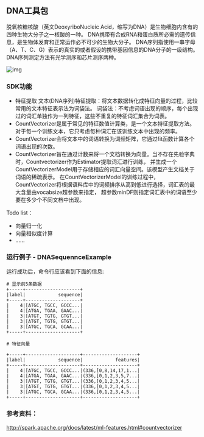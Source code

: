 ## DNA工具包
脱氧核糖核酸（英文DeoxyriboNucleic Acid，缩写为DNA）是生物细胞内含有的四种生物大分子之一核酸的一种。
DNA携带有合成RNA和蛋白质所必需的遗传信息，是生物体发育和正常运作必不可少的生物大分子。
DNA序列指使用一串字母（A、T、C、G）表示的真实的或者假设的携带基因信息的DNA分子的一级结构。
DNA序列测定方法有光学测序和芯片测序两种。

![img](https://aias-home.oss-cn-beijing.aliyuncs.com/AIAS/biology_sdks/dna.jpeg)

### SDK功能
- 特征提取
文本(DNA序列)特征提取：将文本数据转化成特征向量的过程，比较常用的文本特征表示法为词袋法。
词袋法：不考虑词语出现的顺序，每个出现过的词汇单独作为一列特征，这些不重复的特征词汇集合为词表。
- CountVectorizer是属于常见的特征数值计算类，是一个文本特征提取方法。对于每一个训练文本，它只考虑每种词汇在该训练文本中出现的频率。
- CountVectorizer会将文本中的词语转换为词频矩阵，它通过fit函数计算各个词语出现的次数。
- CountVectorizer旨在通过计数来将一个文档转换为向量。当不存在先验字典时，Countvectorizer作为Estimator提取词汇进行训练，
并生成一个CountVectorizerModel用于存储相应的词汇向量空间。该模型产生文档关于词语的稀疏表示。
在CountVectorizerModel的训练过程中，CountVectorizer将根据语料库中的词频排序从高到低进行选择，词汇表的最大含量由vocabsize超参数来指定，
超参数minDF则指定词汇表中的词语至少要在多少个不同文档中出现。

Todo list：
- 向量归一化
- 向量相似度计算
- ......

### 运行例子 - DNASequennceExample
运行成功后，命令行应该看到下面的信息:
```text
# 显示前5条数据
+-----+--------------------+
|label|            sequence|
+-----+--------------------+
|    4|[ATGC, TGCC, GCCC...|
|    4|[ATGA, TGAA, GAAC...|
|    3|[ATGT, TGTG, GTGT...|
|    3|[ATGT, TGTG, GTGT...|
|    3|[ATGC, TGCA, GCAA...|
+-----+--------------------+

# 特征向量

+-----+--------------------+--------------------+
|label|            sequence|            features|
+-----+--------------------+--------------------+
|    4|[ATGC, TGCC, GCCC...|(336,[0,8,14,17,1...|
|    4|[ATGA, TGAA, GAAC...|(336,[0,1,2,3,5,7...|
|    3|[ATGT, TGTG, GTGT...|(336,[0,1,2,3,4,5...|
|    3|[ATGT, TGTG, GTGT...|(336,[0,1,2,3,4,5...|
|    3|[ATGC, TGCA, GCAA...|(336,[0,1,2,3,4,5...|
+-----+--------------------+--------------------+

```

### 参考资料： 
http://spark.apache.org/docs/latest/ml-features.html#countvectorizer